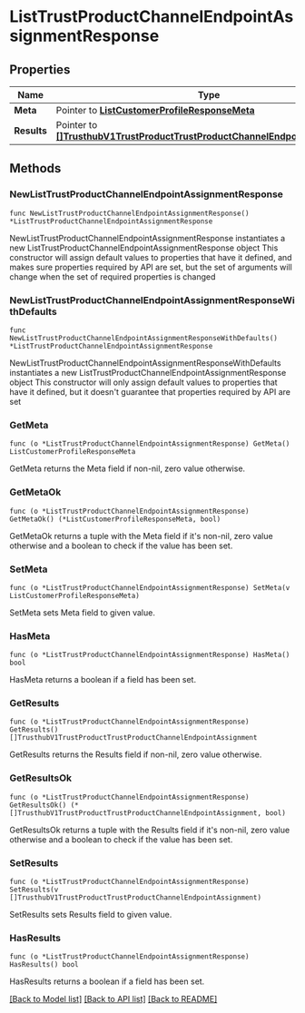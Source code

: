 # ListTrustProductChannelEndpointAssignmentResponse

## Properties

Name | Type | Description
------------ | ------------- | -------------
**Meta** | Pointer to [**ListCustomerProfileResponseMeta**](ListCustomerProfileResponse_meta.md) |  | [optional] 
**Results** | Pointer to [**[]TrusthubV1TrustProductTrustProductChannelEndpointAssignment**](TrusthubV1TrustProductTrustProductChannelEndpointAssignment.md) |  | [optional] 

## Methods

### NewListTrustProductChannelEndpointAssignmentResponse

`func NewListTrustProductChannelEndpointAssignmentResponse() *ListTrustProductChannelEndpointAssignmentResponse`

NewListTrustProductChannelEndpointAssignmentResponse instantiates a new ListTrustProductChannelEndpointAssignmentResponse object
This constructor will assign default values to properties that have it defined,
and makes sure properties required by API are set, but the set of arguments
will change when the set of required properties is changed

### NewListTrustProductChannelEndpointAssignmentResponseWithDefaults

`func NewListTrustProductChannelEndpointAssignmentResponseWithDefaults() *ListTrustProductChannelEndpointAssignmentResponse`

NewListTrustProductChannelEndpointAssignmentResponseWithDefaults instantiates a new ListTrustProductChannelEndpointAssignmentResponse object
This constructor will only assign default values to properties that have it defined,
but it doesn't guarantee that properties required by API are set

### GetMeta

`func (o *ListTrustProductChannelEndpointAssignmentResponse) GetMeta() ListCustomerProfileResponseMeta`

GetMeta returns the Meta field if non-nil, zero value otherwise.

### GetMetaOk

`func (o *ListTrustProductChannelEndpointAssignmentResponse) GetMetaOk() (*ListCustomerProfileResponseMeta, bool)`

GetMetaOk returns a tuple with the Meta field if it's non-nil, zero value otherwise
and a boolean to check if the value has been set.

### SetMeta

`func (o *ListTrustProductChannelEndpointAssignmentResponse) SetMeta(v ListCustomerProfileResponseMeta)`

SetMeta sets Meta field to given value.

### HasMeta

`func (o *ListTrustProductChannelEndpointAssignmentResponse) HasMeta() bool`

HasMeta returns a boolean if a field has been set.

### GetResults

`func (o *ListTrustProductChannelEndpointAssignmentResponse) GetResults() []TrusthubV1TrustProductTrustProductChannelEndpointAssignment`

GetResults returns the Results field if non-nil, zero value otherwise.

### GetResultsOk

`func (o *ListTrustProductChannelEndpointAssignmentResponse) GetResultsOk() (*[]TrusthubV1TrustProductTrustProductChannelEndpointAssignment, bool)`

GetResultsOk returns a tuple with the Results field if it's non-nil, zero value otherwise
and a boolean to check if the value has been set.

### SetResults

`func (o *ListTrustProductChannelEndpointAssignmentResponse) SetResults(v []TrusthubV1TrustProductTrustProductChannelEndpointAssignment)`

SetResults sets Results field to given value.

### HasResults

`func (o *ListTrustProductChannelEndpointAssignmentResponse) HasResults() bool`

HasResults returns a boolean if a field has been set.


[[Back to Model list]](../README.md#documentation-for-models) [[Back to API list]](../README.md#documentation-for-api-endpoints) [[Back to README]](../README.md)



